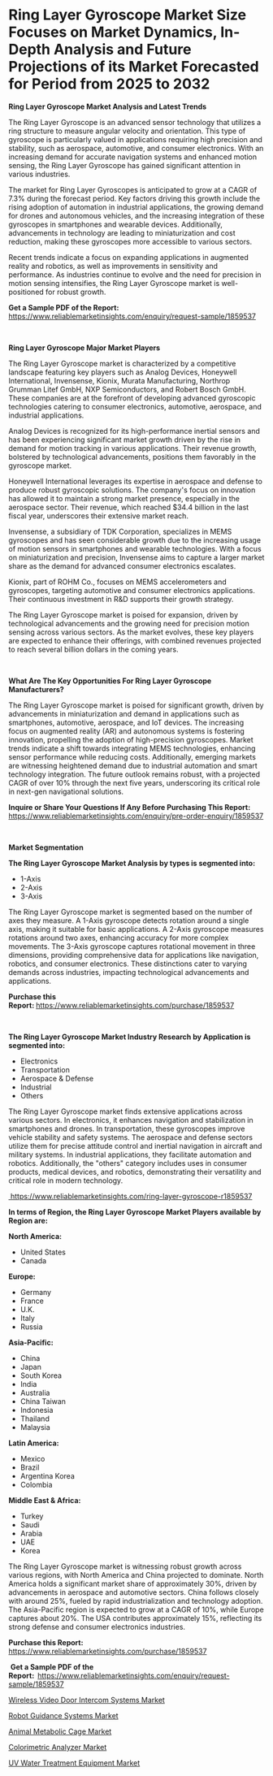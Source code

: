 <p><h1>Ring Layer Gyroscope Market Size Focuses on Market Dynamics, In-Depth Analysis and Future Projections of its Market Forecasted for Period from 2025 to 2032</h1></p><p><strong>Ring Layer Gyroscope Market Analysis and Latest Trends</strong></p>
<p><p>The Ring Layer Gyroscope is an advanced sensor technology that utilizes a ring structure to measure angular velocity and orientation. This type of gyroscope is particularly valued in applications requiring high precision and stability, such as aerospace, automotive, and consumer electronics. With an increasing demand for accurate navigation systems and enhanced motion sensing, the Ring Layer Gyroscope has gained significant attention in various industries.</p><p>The market for Ring Layer Gyroscopes is anticipated to grow at a CAGR of 7.3% during the forecast period. Key factors driving this growth include the rising adoption of automation in industrial applications, the growing demand for drones and autonomous vehicles, and the increasing integration of these gyroscopes in smartphones and wearable devices. Additionally, advancements in technology are leading to miniaturization and cost reduction, making these gyroscopes more accessible to various sectors.</p><p>Recent trends indicate a focus on expanding applications in augmented reality and robotics, as well as improvements in sensitivity and performance. As industries continue to evolve and the need for precision in motion sensing intensifies, the Ring Layer Gyroscope market is well-positioned for robust growth.</p></p>
<p><strong>Get a Sample PDF of the Report:&nbsp;</strong> <a href="https://www.reliablemarketinsights.com/enquiry/request-sample/1859537?utm_campaign=2198&utm_medium=2&utm_source=Github&utm_content=ia&utm_term=28022025&utm_id=ring-layer-gyroscope">https://www.reliablemarketinsights.com/enquiry/request-sample/1859537</a></p>
<p>&nbsp;</p>
<p><strong>Ring Layer Gyroscope Major Market Players</strong></p>
<p><p>The Ring Layer Gyroscope market is characterized by a competitive landscape featuring key players such as Analog Devices, Honeywell International, Invensense, Kionix, Murata Manufacturing, Northrop Grumman Litef GmbH, NXP Semiconductors, and Robert Bosch GmbH. These companies are at the forefront of developing advanced gyroscopic technologies catering to consumer electronics, automotive, aerospace, and industrial applications.</p><p>Analog Devices is recognized for its high-performance inertial sensors and has been experiencing significant market growth driven by the rise in demand for motion tracking in various applications. Their revenue growth, bolstered by technological advancements, positions them favorably in the gyroscope market.</p><p>Honeywell International leverages its expertise in aerospace and defense to produce robust gyroscopic solutions. The company's focus on innovation has allowed it to maintain a strong market presence, especially in the aerospace sector. Their revenue, which reached $34.4 billion in the last fiscal year, underscores their extensive market reach.</p><p>Invensense, a subsidiary of TDK Corporation, specializes in MEMS gyroscopes and has seen considerable growth due to the increasing usage of motion sensors in smartphones and wearable technologies. With a focus on miniaturization and precision, Invensense aims to capture a larger market share as the demand for advanced consumer electronics escalates.</p><p>Kionix, part of ROHM Co., focuses on MEMS accelerometers and gyroscopes, targeting automotive and consumer electronics applications. Their continuous investment in R&D supports their growth strategy.</p><p>The Ring Layer Gyroscope market is poised for expansion, driven by technological advancements and the growing need for precision motion sensing across various sectors. As the market evolves, these key players are expected to enhance their offerings, with combined revenues projected to reach several billion dollars in the coming years.</p></p>
<p>&nbsp;</p>
<p><strong>What Are The Key Opportunities For Ring Layer Gyroscope Manufacturers?</strong></p>
<p><p>The Ring Layer Gyroscope market is poised for significant growth, driven by advancements in miniaturization and demand in applications such as smartphones, automotive, aerospace, and IoT devices. The increasing focus on augmented reality (AR) and autonomous systems is fostering innovation, propelling the adoption of high-precision gyroscopes. Market trends indicate a shift towards integrating MEMS technologies, enhancing sensor performance while reducing costs. Additionally, emerging markets are witnessing heightened demand due to industrial automation and smart technology integration. The future outlook remains robust, with a projected CAGR of over 10% through the next five years, underscoring its critical role in next-gen navigational solutions.</p></p>
<p><strong>Inquire or Share Your Questions If Any Before Purchasing This Report:</strong> <a href="https://www.reliablemarketinsights.com/enquiry/pre-order-enquiry/1859537?utm_campaign=2198&utm_medium=2&utm_source=Github&utm_content=ia&utm_term=28022025&utm_id=ring-layer-gyroscope">https://www.reliablemarketinsights.com/enquiry/pre-order-enquiry/1859537</a></p>
<p>&nbsp;</p>
<p><strong>Market Segmentation</strong></p>
<p><strong>The Ring Layer Gyroscope Market Analysis by types is segmented into:</strong></p>
<p><ul><li>1-Axis</li><li>2-Axis</li><li>3-Axis</li></ul></p>
<p><p>The Ring Layer Gyroscope market is segmented based on the number of axes they measure. A 1-Axis gyroscope detects rotation around a single axis, making it suitable for basic applications. A 2-Axis gyroscope measures rotations around two axes, enhancing accuracy for more complex movements. The 3-Axis gyroscope captures rotational movement in three dimensions, providing comprehensive data for applications like navigation, robotics, and consumer electronics. These distinctions cater to varying demands across industries, impacting technological advancements and applications.</p></p>
<p><strong>Purchase this Report:&nbsp;</strong><a href="https://www.reliablemarketinsights.com/purchase/1859537?utm_campaign=2198&utm_medium=2&utm_source=Github&utm_content=ia&utm_term=28022025&utm_id=ring-layer-gyroscope">https://www.reliablemarketinsights.com/purchase/1859537</a></p>
<p>&nbsp;</p>
<p><strong>The Ring Layer Gyroscope Market Industry Research by Application is segmented into:</strong></p>
<p><ul><li>Electronics</li><li>Transportation</li><li>Aerospace & Defense</li><li>Industrial</li><li>Others</li></ul></p>
<p><p>The Ring Layer Gyroscope market finds extensive applications across various sectors. In electronics, it enhances navigation and stabilization in smartphones and drones. In transportation, these gyroscopes improve vehicle stability and safety systems. The aerospace and defense sectors utilize them for precise attitude control and inertial navigation in aircraft and military systems. In industrial applications, they facilitate automation and robotics. Additionally, the "others" category includes uses in consumer products, medical devices, and robotics, demonstrating their versatility and critical role in modern technology.</p></p>
<p><a href="https://www.reliablemarketinsights.com/ring-layer-gyroscope-r1859537?utm_campaign=2198&utm_medium=2&utm_source=Github&utm_content=ia&utm_term=28022025&utm_id=ring-layer-gyroscope">&nbsp;https://www.reliablemarketinsights.com/ring-layer-gyroscope-r1859537</a></p>
<p><strong>In terms of Region, the Ring Layer Gyroscope Market Players available by Region are:</strong></p>
<p>
    <p> <strong> North America: </strong>
        <ul>
            <li>United States</li>
            <li>Canada</li>
        </ul>
        </p> 
    <p> <strong> Europe: </strong>
        <ul>
            <li>Germany</li>
            <li>France</li>
            <li>U.K.</li>
            <li>Italy</li>
            <li>Russia</li>
        </ul>
        </p> 
    <p> <strong> Asia-Pacific: </strong>
        <ul>
            <li>China</li>
            <li>Japan</li>
            <li>South Korea</li>
            <li>India</li>
            <li>Australia</li>
            <li>China Taiwan</li>
            <li>Indonesia</li>
            <li>Thailand</li>
            <li>Malaysia</li>
        </ul>
        </p> 
    <p> <strong> Latin America: </strong>
        <ul>
            <li>Mexico</li>
            <li>Brazil</li>
            <li>Argentina Korea</li>
            <li>Colombia</li>
        </ul>
        </p> 
    <p> <strong> Middle East & Africa: </strong>
        <ul>
            <li>Turkey</li>
            <li>Saudi</li>
            <li>Arabia</li>
            <li>UAE</li>
            <li>Korea</li>
        </ul>
    </p>
    </p>
<p><p>The Ring Layer Gyroscope market is witnessing robust growth across various regions, with North America and China projected to dominate. North America holds a significant market share of approximately 30%, driven by advancements in aerospace and automotive sectors. China follows closely with around 25%, fueled by rapid industrialization and technology adoption. The Asia-Pacific region is expected to grow at a CAGR of 10%, while Europe captures about 20%. The USA contributes approximately 15%, reflecting its strong defense and consumer electronics industries.</p></p>
<p><strong>Purchase this Report: </strong><a href="https://www.reliablemarketinsights.com/purchase/1859537?utm_campaign=2198&utm_medium=2&utm_source=Github&utm_content=ia&utm_term=28022025&utm_id=ring-layer-gyroscope">https://www.reliablemarketinsights.com/purchase/1859537</a></p>
<p>&nbsp;<strong>Get a Sample PDF of the Report:&nbsp;&nbsp;</strong><a href="https://www.reliablemarketinsights.com/enquiry/request-sample/1859537?utm_campaign=2198&utm_medium=2&utm_source=Github&utm_content=ia&utm_term=28022025&utm_id=ring-layer-gyroscope">https://www.reliablemarketinsights.com/enquiry/request-sample/1859537</a></p>
<p><strong></strong></p>
<p><p><a href="https://github.com/sherikacas30/Market-Research-Report-List-1/blob/main/wireless-video-door-intercom-systems-market.md?utm_campaign=2198&utm_medium=2&utm_source=Github&utm_content=ia&utm_term=28022025&utm_id=ring-layer-gyroscope">Wireless Video Door Intercom Systems Market</a></p><p><a href="https://github.com/NargisHussain432/Market-Research-Report-List-1/blob/main/robot-guidance-systems-market.md?utm_campaign=2198&utm_medium=2&utm_source=Github&utm_content=ia&utm_term=28022025&utm_id=ring-layer-gyroscope">Robot Guidance Systems Market</a></p><p><a href="https://github.com/baatetoshda/Market-Research-Report-List-1/blob/main/animal-metabolic-cage-market.md?utm_campaign=2198&utm_medium=2&utm_source=Github&utm_content=ia&utm_term=28022025&utm_id=ring-layer-gyroscope">Animal Metabolic Cage Market</a></p><p><a href="https://github.com/FahadAhmed223/Market-Research-Report-List-1/blob/main/colorimetric-analyzer-market.md?utm_campaign=2198&utm_medium=2&utm_source=Github&utm_content=ia&utm_term=28022025&utm_id=ring-layer-gyroscope">Colorimetric Analyzer Market</a></p><p><a href="https://github.com/angelajermaine/Market-Research-Report-List-6/blob/main/uv-water-treatment-equipment-market.md?utm_campaign=2198&utm_medium=2&utm_source=Github&utm_content=ia&utm_term=28022025&utm_id=ring-layer-gyroscope">UV Water Treatment Equipment Market</a></p></p>